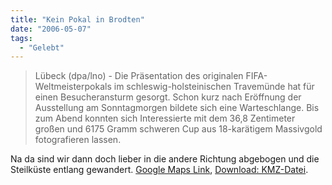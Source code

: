 ```yaml
---
title: "Kein Pokal in Brodten"
date: "2006-05-07"
tags:
  - "Gelebt"
---
```


> Lübeck (dpa/lno) - Die Präsentation des originalen FIFA- Weltmeisterpokals im schleswig-holsteinischen Travemünde hat für einen Besucheransturm gesorgt. Schon kurz nach Eröffnung der Ausstellung am Sonntagmorgen bildete sich eine Warteschlange. Bis zum Abend konnten sich Interessierte mit dem 36,8 Zentimeter großen und 6175 Gramm schweren Cup aus 18-karätigem Massivgold fotografieren lassen.

Na da sind wir dann doch lieber in die andere Richtung abgebogen und die Steilküste entlang gewandert. [Google Maps Link](http://maps.google.de/maps?f=q&hl=de&q=53.98047812260001,+10.88275963686719&ll=53.980509,10.882752&spn=0.006309,0.024483&t=k&om=1), [Download: KMZ-Datei](http://www.couchblog.de/webpropaganda//images/webpropaganda/Brodtener_Ufer.kmz).
